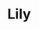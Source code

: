 # Lily
[](https://www.canva.com/design/DAFw3i8y0sw/NC4w-8A-5q62pOkBZ2l-rw/watch?utm_content=DAFw3i8y0sw&utm_campaign=designshare&utm_medium=link&utm_source=publishsharelink)
